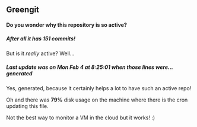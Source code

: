 ## Greengit

#### Do you wonder why this repository is so active?

##### After all it has 151 commits!

But is it *really* active? Well...

##### Last update was on Mon Feb 4 at 8:25:01 when those lines were... generated

Yes, generated, because it certainly helps a lot to have such an active repo!

Oh and there was **79%** disk usage on the machine
where there is the cron updating this file.

Not the best way to monitor a VM in the cloud but it works! :)
